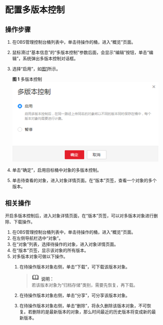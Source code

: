 # 配置多版本控制<a name="zh-cn_topic_0066036549"></a>

## 操作步骤<a name="section3308025"></a>

1.  在OBS管理控制台桶列表中，单击待操作的桶，进入“概览”页面。
2.  鼠标滑过“基本信息”的“多版本控制”参数后面，会显示“编辑”按钮，单击“编辑”，系统弹出多版本控制对话框。
3.  选择“启用”，如[图1](#fig17030850192918)所示。

    **图 1**  多版本控制<a name="fig17030850192918"></a>  
    ![](figures/多版本控制.png "多版本控制")

4.  单击“确定”，启用目标桶中对象的多版本控制。
5.  单击待查看的对象，进入对象详情页面。在“版本”页签，查看一个对象的多个版本。

## 相关操作<a name="section29772226"></a>

开启多版本控制后，进入对象详情页面，在“版本”页签，可以对多版本对象进行删除、下载操作。

1.  在OBS管理控制台桶列表中，单击待操作的桶，进入“概览”页面。
2.  在左侧导航栏选中“对象”。
3.  在“对象”列表，选择待操作的对象，进入对象详情页面。
4.  在“版本”页签，显示该对象的所有版本。
5.  对多版本对象可做以下操作。
    1.  在待操作版本对象右侧，单击“下载”，可下载该版本对象。

        >![](public_sys-resources/icon-note.gif) **说明：**   
        >若该版本对象为“归档存储”类别，需要先恢复，再下载。  

    2.  在待操作版本对象右侧，单击“分享”，可分享该版本对象。
    3.  在待操作版本对象右侧，单击“删除”，将永久删除该版本对象，不可恢复。若删除的是最新版本的对象，那么时间最近的历史版本将变成新的最新版本。



